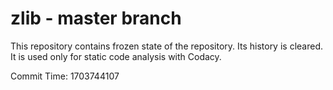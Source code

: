 # zlib - master branch

This repository contains frozen state of the repository.
Its history is cleared. It is used only for static code
analysis with Codacy.

Commit Time: 1703744107